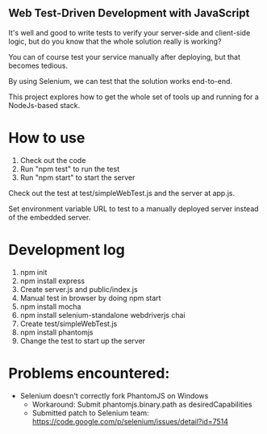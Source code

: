 Web Test-Driven Development with JavaScript
-------------------------------------------

It's well and good to write tests to verify your server-side
and client-side logic, but do you know that the whole
solution really is working?

You can of course test your service manually after
deploying, but that becomes tedious.

By using Selenium, we can test that the solution works
end-to-end.

This project explores how to get the whole set of tools
up and running for a NodeJs-based stack.

How to use
==========
1. Check out the code
2. Run "npm test" to run the test
3. Run "npm start" to start the server

Check out the test at test/simpleWebTest.js and the server
at app.js.

Set environment variable URL to test to a manually deployed server
instead of the embedded server.


Development log
===============

1. npm init
2. npm install express
3. Create server.js and public/index.js
4. Manual test in browser by doing npm start
5. npm install mocha
6. npm install selenium-standalone webdriverjs chai
7. Create test/simpleWebTest.js
8. npm install phantomjs
9. Change the test to start up the server


Problems encountered:
=====================

* Selenium doesn't correctly fork PhantomJS on Windows
  * Workaround: Submit phantomjs.binary.path as desiredCapabilities
  * Submitted patch to Selenium team: https://code.google.com/p/selenium/issues/detail?id=7514



